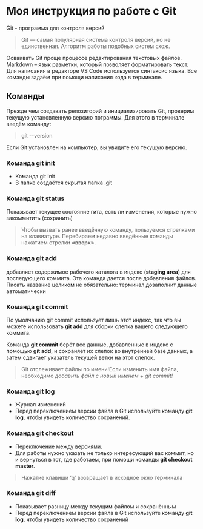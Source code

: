 # Моя инструкция по работе с Git

Git - программа для контроля версий

> Git — самая популярная система контроля 
версий, но не единственная. Алгоритм 
работы подобных систем схож.

Осваивать Git проще процессе редактирования текстовых файлов. Markdown – язык разметки, 
который позволяет форматировать текст. Для написания в редакторе VS Code используется 
синтаксис языка.
Все команды задаём при помощи написания кода в терминале.

## Команды

Прежде чем создавать репозиторий и инициализировать Git, проверим текущую установленную 
версию пограммы. Для этого в терминале введём команду:
>git --version

Если Git установлен на компьютер, вы увидите его текущую версию.

### **Команда git init**

* Команда git init
* В папке создаётся скрытая папка .git

### **Команда git status**
Показывает текущее состояние гита, есть
ли изменения, которые нужно закоммитить 
(сохранить)
>Чтобы вызвать ранее введённую команду, 
пользуемся стрелками на клавиатуре. 
Перебираем недавно введённые команды 
нажатием стрелки **«вверх»**.

### **Команда git add**
добавляет содержимое рабочего каталога в индекс (**staging area**) для последующего коммита. Эта команда дается после добавления 
файлов. Писать название целиком не обязательно: терминал дозаполнит данные автоматически

### **Команда git commit**
По умолчанию git commit использует лишь этот индекс, так что вы можете использовать **git add** для сборки слепка вашего следующего коммита.

Команда **git commit** берёт все данные, добавленные в индекс с помощью **git add**, и сохраняет их слепок во внутренней базе данных, а затем сдвигает указатель текущей ветки на этот слепок.

> Git отслеживает файлы по имени!Если изменить имя файла, необходимо **добавить файл с новый именем + git commit*!*

### **Команда git log**

* Журнал изменений
* Перед переключением версии файла в Git используйте команду **git log**, чтобы увидеть количество сохранений.

### **Команда git checkout**

* Переключение между версиями. 
* Для работы нужно указать не только интересующий вас коммит, но и вернуться в тот, где работаем, при помощи команды **git checkout master**.
>Нажатие клавиши ‘q’ возвращает в исходное окно терминала

### **Команда git diff**

* Показывает разницу между текущим файлом и сохранённым
* Перед переключением версии файла в Git используйте команду **git log**, чтобы увидеть количество сохранений

